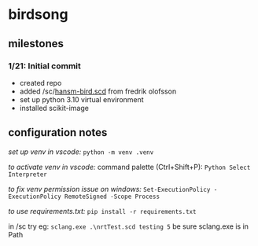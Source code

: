 # birdsong #

## milestones ##
### 1/21: Initial commit ###   
* created repo
* added /sc/[hansm-bird.scd](https://fredrikolofsson.com/f0blog/hansm-bird/) from fredrik olofsson
* set up python 3.10 virtual environment
* installed scikit-image

## configuration notes ##

_set up venv in vscode:_
`python -m venv .venv`

_to activate venv in vscode:_
command palette (Ctrl+Shift+P): `Python Select Interpreter`

_to fix venv permission issue on windows:_
`Set-ExecutionPolicy -ExecutionPolicy RemoteSigned -Scope Process`

_to use requirements.txt:_
`pip install -r requirements.txt`


in /sc try eg: `sclang.exe .\nrtTest.scd testing 5`
be sure sclang.exe is in Path

